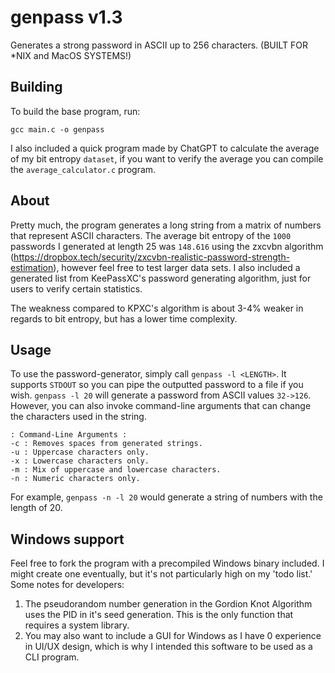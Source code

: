 # genpass v1.3
Generates a strong password in ASCII up to 256 characters. (BUILT FOR *NIX and MacOS SYSTEMS!)

## Building
To build the base program, run:
```
gcc main.c -o genpass
```
I also included a quick program made by ChatGPT to calculate the average of my bit entropy `dataset`, if you want to verify the average you can
compile the `average_calculator.c` program.

## About
Pretty much, the program generates a long string from a matrix of numbers that represent ASCII characters.
The average bit entropy of the `1000` passwords I generated at length 25 was `148.616` using the zxcvbn algorithm (https://dropbox.tech/security/zxcvbn-realistic-password-strength-estimation), 
however feel free to test larger data sets. I also included a generated list from KeePassXC's password generating algorithm, just for users to verify certain statistics.

The weakness compared to KPXC's algorithm is about 3-4% weaker in regards to bit entropy, but has a lower time complexity.

## Usage
To use the password-generator, simply call `genpass -l <LENGTH>`. It supports `STDOUT` so you can pipe the outputted password to a file if you wish.
`genpass -l 20` will generate a password from ASCII values `32->126`.  However, you can also invoke command-line arguments that can change the characters used in the string.

```
: Command-Line Arguments :
-c : Removes spaces from generated strings.
-u : Uppercase characters only.
-x : Lowercase characters only.
-m : Mix of uppercase and lowercase characters.
-n : Numeric characters only.
```
For example, `genpass -n -l 20` would generate a string of numbers with the length of 20.

## Windows support
Feel free to fork the program with a precompiled Windows binary included. I might create one eventually, but it's not particularly high on my 'todo list.'
Some notes for developers:

1. The pseudorandom number generation in the Gordion Knot Algorithm uses the PID in it's seed generation. This is the only function that requires a system library.
2. You may also want to include a GUI for Windows as I have 0 experience in UI/UX design, which is why I intended this software to be used as a CLI program.

